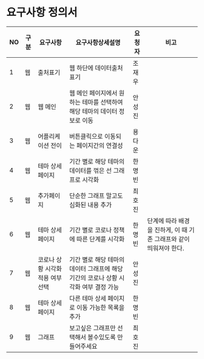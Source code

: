 # 요구사항 정의서

| NO | 구분 | 요구사항 | 요구사항상세설명 |  요청자  | 비고 |
| ------ | ------ | ------ | ------ | ------ | ------ |
| 1 | 웹 | 출처표기 | 웹 하단에 데이터출처표기| 조재우 |  |
| 2 | 웹 | 웹 메인 | 웹 메인 페이지에서 원하는 테마를 선택하여 해당 테마의 데이터 정보로 이동 | 안성진 |  |
| 3 | 웹 | 어플리케이션 전이 | 버튼클릭으로 이동되는 페이지간의 연결성 | 용다운 |  |
| 4 | 웹 | 테마 상세 페이지 | 기간 별로 해당 테마의 데이터를 꺾은 선 그래프로 시각화 | 한명빈 |  |
| 5 | 웹 | 추가페이지 | 단순한 그래프 말고도 심화된 내용 추가 | 최호진 |  |
| 6 | 웹 | 테마 상세 페이지 | 기간 별로 코로나 정책에 따른 단계를 시각화 | 한명빈 | 단계에 따라 배경을 진하게, 이 때 기존 그래프와 같이 띄워져야 한다.|
| 7 | 웹 | 코로나 상황 시각화 적용 여부 선택 | 기간 별로 해당 테마의 데이터 그래프에 해당 기간의 코로나 상황 시각화 여부 결정 가능| 안성진 |  |
| 8 | 웹 | 테마 상세 페이지 | 다른 테마 상세 페이지로 이동 가능한 목록을 추가 | 한명빈 |  |
| 9 | 웹 | 그래프 | 보고싶은 그래프만 선택해서 볼수있도록 만들어주세요 | 최호진 |  |


